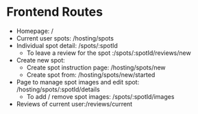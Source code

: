 # Frontend Routes

 - Homepage: /
 - Current user spots: /hosting/spots
 - Individual spot detail: /spots/:spotId
	 - To leave a review for the spot :/spots/:spotId/reviews/new
 - Create new spot: 
    - Create spot instruction page: /hosting/spots/new
	- Create spot from: /hosting/spots/new/started 
- Page to manage spot images and edit spot: /hosting/spots/:spotId/details
	- To add / remove spot images: /spots/:spotId/images
- Reviews of current user:/reviews/current
